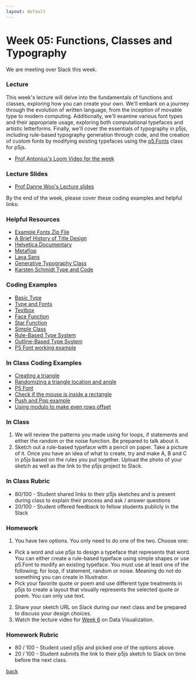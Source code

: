```yaml
---
layout: default
---
```


# Week 05: Functions, Classes and Typography

We are meeting over Slack this week.

### Lecture
This week's lecture will delve into the fundamentals of functions and classes, exploring how you can create your own. We'll embark on a journey through the evolution of written language, from the inception of movable type to modern computing. Additionally, we'll examine various font types and their appropriate usage, exploring both computational typefaces and artistic letterforms. Finally, we'll cover the essentials of typography in p5js, including rule-based typography generation through code, and the creation of custom fonts by modifying existing typefaces using the [p5.Fonts](https://p5js.org/reference/p5/p5.Font/) class for p5js.

- [Prof Antonius's Loom Video for the week](https://www.loom.com/share/a39d2f3c35594ac8ab5a7823c565be01?sid=dad30aa4-3d0e-41a3-9df5-9819335af0f9)

### Lecture Slides
- [Prof Danne Woo's Lecture slides](https://teaching-files.s3.us-east-2.amazonaws.com/creativecoding/lectures/creativecoding_week05.pdf)

By the end of the week, please cover these coding examples and helpful links:

### Helpful Resources
- [Example Fonts Zip File](https://teaching-files.s3.us-east-2.amazonaws.com/creativecoding/lectures/fonts.zip)
- [A Brief History of Title Design](https://www.artofthetitle.com/news/a-brief-history-of-title-design-announced/)
- [Helvetica Documentary](https://vimeo.com/286172171)
- [Metaflop](https://www.metaflop.com/)
- [Lava Sans](https://vimeo.com/23500126)
- [Generative Typography Class](http://generative-typografie.de/)
- [Karsten Schmidt Type and Code](https://vimeo.com/6815792)

### Coding Examples
- [Basic Type](https://editor.p5js.org/dannewoo/sketches/lskC6Pdcr)
- [Type and Fonts](https://editor.p5js.org/dannewoo/sketches/Lx2rdjl3q)
- [Textbox](https://editor.p5js.org/dannewoo/sketches/wdAdG9g63)
- [Face Function](https://editor.p5js.org/dannewoo/sketches/HeQhZp3d2)
- [Star Function](https://editor.p5js.org/dannewoo/sketches/lKdVL4gLo)
- [Simple Class](https://editor.p5js.org/dannewoo/sketches/Zsud13FMv)
- [Rule-Based Type System](https://editor.p5js.org/dannewoo/sketches/nvXM5aRNH)
- [Outline-Based Type System](https://editor.p5js.org/dannewoo/sketches/fKC9KOxnn)
- [P5 Font working example](https://editor.p5js.org/awcuny/sketches/QiRuhAhP6)

### In Class Coding Examples
- [Creating a triangle](https://editor.p5js.org/awcuny/sketches/fU42-KBa6)
- [Randomizing a triangle location and angle](https://editor.p5js.org/awcuny/full/wVizUejvp)
- [P5 Font](https://editor.p5js.org/awcuny/sketches/QiRuhAhP6)
- [Check if the mouse is inside a rectangle](https://editor.p5js.org/awcuny/sketches/aOEoQI1wu)
- [Push and Pop example](https://editor.p5js.org/awcuny/sketches/7_V-BDDQo)
- [Using modulo to make even rows offset](https://editor.p5js.org/awcuny/sketches/N3tlimL9t)

### In Class
1. We will review the patterns you made using for loops, if statements and either the random or the noise function. Be prepared to talk about it.
2. Sketch out a rule-based typeface with a pencil on paper. Take a picture of it. Once you have an idea of what to create, try and make A, B and C in p5js based on the rules you put together. Upload the photo of your sketch as well as the link to the p5js project to Slack.

### In Class Rubric
- 80/100 - Student shared links to their p5js sketches and is present during class to explain their process and ask / answer questions
- 20/100 - Student offered feedback to fellow students publicly in the Slack

### Homework
1. You have two options. You only need to do one of the two. Choose one:
 - Pick a word and use p5js to design a typeface that represents that word. You can either create a rule-based typeface using simple shapes or use p5.Font to modify an existing typeface. You must use at least one of the following; for loop, if statement, random or noise. Meaning do not do something you can create in Illustrator.
 - Pick your favorite quote or poem and use different type treatments in p5js to create a layout that visually represents the selected quote or poem. You can only use text.
2. Share your sketch URL on Slack during our next class and be prepared to discuss your design choices.
3. Watch the lecture video for [Week 6](https://youtu.be/vMjAgxksS1g?si=I1Xg9cc8OGRyWmlD) on Data Visualization.

### Homework Rubric
- 80 / 100 - Student used p5js and picked one of the options above.
- 20 / 100 - Student submits the link to their p5js sketch to Slack on time before the next class.

[back](./)
